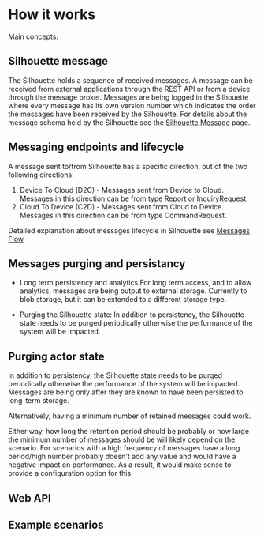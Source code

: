 # How it works


Main concepts:

## Silhouette message

The Silhouette holds a sequence of received messages. A message can be received from external applications through the REST API or from a device through the message broker. 
Messages are being logged in the Silhouette where every message has its own version number which indicates the order the messages have been received by the Silhouette.
For details about the message schema held by the Silhouette see the [Silhouette Message](silhouettemessage.md) page.

## Messaging endpoints and lifecycle

A message sent to/from Silhouette has a specific direction, out of the two following directions:

1. Device To Cloud (D2C) - Messages sent from Device to Cloud. Messages in this direction can be from type Report or InquiryRequest.
2. Cloud To Device (C2D) - Messages sent from Cloud to Device. Messages in this direction can be from type CommandRequest.

Detailed explanation about messages lifecycle in Silhouette see [Messages Flow](messagesflow.md)






## Messages purging and persistancy 


 - Long term persistency and analytics 
For long term access, and to allow analytics, messages are being output to external storage. Currently to blob storage, but it can be extended to a different storage type.

- Purging the Silhouette state:
In addition to persistency, the Silhouette state needs to be purged periodically otherwise the performance of the system will be impacted.

## Purging actor state
In addition to persistency, the Silhouette state needs to be purged periodically otherwise the performance of the system will be impacted. Messages are being only after  they are known to have been persisted to long-term storage.

Alternatively, having a minimum number of retained messages could work.

Either way, how long the retention period should be probably or how large the minimum number of messages should be will likely depend on the scenario. For scenarios with a high frequency of messages have a long period/high number probably doesn't add any value and would have a negative impact on performance. As a result, it would make sense to provide a configuration option for this.






## Web API 
## Example scenarios

